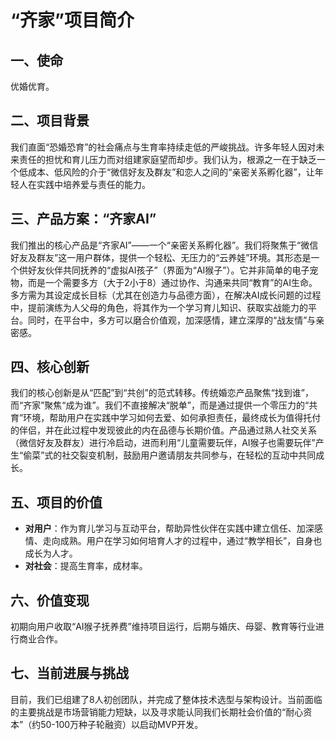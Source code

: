 # “齐家”项目简介

## 一、使命

优婚优育。
## 二、项目背景

我们直面“恐婚恐育”的社会痛点与生育率持续走低的严峻挑战。许多年轻人因对未来责任的担忧和育儿压力而对组建家庭望而却步。我们认为，根源之一在于缺乏一个低成本、低风险的介于“微信好友及群友”和恋人之间的“亲密关系孵化器”，让年轻人在实践中培养爱与责任的能力。

## 三、产品方案：“齐家AI”

我们推出的核心产品是“齐家AI”——一个“亲密关系孵化器”。我们将聚焦于“微信好友及群友”这一用户群体，提供一个轻松、无压力的“云养娃”环境。其形态是一个供好友伙伴共同抚养的“虚拟AI孩子”（界面为“AI猴子”）。它并非简单的电子宠物，而是一个需要多方（大于2小于8）通过协作、沟通来共同“教育”的AI生命。多方需为其设定成长目标（尤其在创造力与品德方面），在解决AI成长问题的过程中，提前演练为人父母的角色，将其作为一个学习育儿知识、获取实战能力的平台。同时，在平台中，多方可以磨合价值观，加深感情，建立深厚的“战友情”与亲密感。

## 四、核心创新

我们的核心创新是从“匹配”到“共创”的范式转移。传统婚恋产品聚焦“找到谁”，而“齐家”聚焦“成为谁”。我们不直接解决“脱单”，而是通过提供一个零压力的“共育”环境，帮助用户在实践中学习如何去爱、如何承担责任，最终成长为值得托付的伴侣，并在此过程中发现彼此的内在品德与长期价值。产品通过熟人社交关系（微信好友及群友）进行冷启动，进而利用“儿童需要玩伴，AI猴子也需要玩伴”产生“偷菜”式的社交裂变机制，鼓励用户邀请朋友共同参与，在轻松的互动中共同成长。

## 五、项目的价值

*   **对用户**：作为育儿学习与互动平台，帮助异性伙伴在实践中建立信任、加深感情、走向成熟。用户在学习如何培育人才的过程中，通过“教学相长”，自身也成长为人才。
*   **对社会**：提高生育率，成材率。

## 六、价值变现

初期向用户收取“AI猴子抚养费”维持项目运行，后期与婚庆、母婴、教育等行业进行商业合作。

## 七、当前进展与挑战

目前，我们已组建了8人初创团队，并完成了整体技术选型与架构设计。当前面临的主要挑战是市场营销能力短缺，以及寻求能认同我们长期社会价值的“耐心资本”（约50-100万种子轮融资）以启动MVP开发。